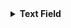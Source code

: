 <details>
  
  <summary><strong>Text Field</strong></summary>
<table>
  <thead>
    <tr>
      <th>Model</th>
      <th>Variant</th>
      <th>Prompt</th>
      <th>Output</th>
      <th>File Link</th>
    </tr>
  </thead>
  <tbody>
    <tr>
      <td><strong>openai/gpt-5</strong></td>
      <td>G1</td>
      <td>Insert a text field for “What color is an orange?”</td>
      <td>
        <details>
          <summary>View code</summary>
          <pre><code class="language-html">&lt;div class="toggle-container"&gt;
  &lt;label for="dark-mode-toggle" class="toggle-label"&gt;
    Dark Mode
    &lt;div class="toggle-switch"&gt;
      &lt;input type="checkbox" id="dark-mode-toggle" class="toggle-input"&gt;
      &lt;span class="toggle-slider"&gt;&lt;/span&gt;
    &lt;/div&gt;
  &lt;/label&gt;
  &lt;p class="helper-text"&gt;Switch between light and dark themes.&lt;/p&gt;
&lt;/div&gt;</code></pre>
        </details>
      </td>
      <td><a href="outputs/text-field/openai-gpt-5/g1.html">Open HTML</a></td>
    </tr>
    <tr>
      <td></td>
      <td>G2</td>
      <td>Text field: What color is an orange?</td>
      <td>
        <details>
          <summary>View code</summary>
          <pre><code class="language-html">&lt;!-- G2 output here --&gt;</code></pre>
        </details>
      </td>
      <td><a href="outputs/text-field/openai-gpt-5/g2.html">Open HTML</a></td>
    </tr>
    <tr>
      <td></td>
      <td>G3</td>
      <td>A text field labeled “What color is an orange?”?</td>
      <td>
        <details>
          <summary>View code</summary>
          <pre><code class="language-html">&lt;!-- G3 output here --&gt;</code></pre>
        </details>
      </td>
      <td><a href="outputs/text-field/openai-gpt-5/g3.html">Open HTML</a></td>
    </tr>
    <tr>
      <td></td>
      <td>G4</td>
      <td>"Build a text field and label for “What color is an orange?”</td>
      <td>
        <details>
          <summary>View code</summary>
          <pre><code class="language-html">&lt;!-- G4 output here --&gt;</code></pre>
        </details>
      </td>
      <td><a href="outputs/text-field/openai-gpt-5/g4.html">Open HTML</a></td>
    </tr>
    <tr>
      <td></td>
      <td>G5</td>
      <td>Accessible text field for “What color is an orange?</td>
      <td>
        <details>
          <summary>View code</summary>
          <pre><code class="language-html">&lt;!-- G5 output here --&gt;</code></pre>
        </details>
      </td>
      <td><a href="outputs/text-field/openai-gpt-5/g5.html">Open HTML</a></td>
    </tr>
    <tr>
      <td><strong>x-ai/grok-code-fast-1</strong></td>
      <td>G1</td>
      <td>Insert a text field for “What color is an orange?”</td>
      <td>
        <details>
          <summary>View code</summary>
          <pre><code class="language-html">&lt;!-- G1 output here --&gt;</code></pre>
        </details>
      </td>
      <td><a href="outputs/text-field/x-ai-grok-code-fast-1/g1.html">Open HTML</a></td>
    </tr>
    <tr>
      <td></td>
      <td>G2</td>
      <td>Text field: What color is an orange?</td>
      <td>
        <details>
          <summary>View code</summary>
          <pre><code class="language-html">&lt;!-- G2 output here --&gt;</code></pre>
        </details>
      </td>
      <td><a href="outputs/text-field/x-ai-grok-code-fast-1/g2.html">Open HTML</a></td>
    </tr>
    <tr>
      <td></td>
      <td>G3</td>
      <td>A text field labeled “What color is an orange?”?</td>
      <td>
        <details>
          <summary>View code</summary>
          <pre><code class="language-html">&lt;!-- G3 output here --&gt;</code></pre>
        </details>
      </td>
      <td><a href="outputs/text-field/x-ai-grok-code-fast-1/g3.html">Open HTML</a></td>
    </tr>
    <tr>
      <td></td>
      <td>G4</td>
      <td>"Build a text field and label for “What color is an orange?”</td>
      <td>
        <details>
          <summary>View code</summary>
          <pre><code class="language-html">&lt;!-- G4 output here --&gt;</code></pre>
        </details>
      </td>
      <td><a href="outputs/text-field/x-ai-grok-code-fast-1/g4.html">Open HTML</a></td>
    </tr>
    <tr>
      <td></td>
      <td>G5</td>
      <td>Accessible text field for “What color is an orange?</td>
      <td>
        <details>
          <summary>View code</summary>
          <pre><code class="language-html">&lt;!-- G5 output here --&gt;</code></pre>
        </details>
      </td>
      <td><a href="outputs/text-field/x-ai-grok-code-fast-1/g5.html">Open HTML</a></td>
    </tr>
    <tr>
      <td><strong>anthropic/claude-sonnet-4.5</strong></td>
      <td>G1</td>
      <td>Insert a text field for “What color is an orange?”</td>
      <td>
        <details>
          <summary>View code</summary>
          <pre><code class="language-html">&lt;!-- G1 output here --&gt;</code></pre>
        </details>
      </td>
      <td><a href="outputs/text-field/anthropic-claude-sonnet-4.5/g1.html">Open HTML</a></td>
    </tr>
    <tr>
      <td></td>
      <td>G2</td>
      <td>Text field: What color is an orange?</td>
      <td>
        <details>
          <summary>View code</summary>
          <pre><code class="language-html">&lt;!-- G2 output here --&gt;</code></pre>
        </details>
      </td>
      <td><a href="outputs/text-field/anthropic-claude-sonnet-4.5/g2.html">Open HTML</a></td>
    </tr>
    <tr>
      <td></td>
      <td>G3</td>
      <td>A text field labeled “What color is an orange?”?</td>
      <td>
        <details>
          <summary>View code</summary>
          <pre><code class="language-html">&lt;!-- G3 output here --&gt;</code></pre>
        </details>
      </td>
      <td><a href="outputs/text-field/anthropic-claude-sonnet-4.5/g3.html">Open HTML</a></td>
    </tr>
    <tr>
      <td></td>
      <td>G4</td>
      <td>"Build a text field and label for “What color is an orange?”</td>
      <td>
        <details>
          <summary>View code</summary>
          <pre><code class="language-html">&lt;!-- G4 output here --&gt;</code></pre>
        </details>
      </td>
      <td><a href="outputs/text-field/anthropic-claude-sonnet-4.5/g4.html">Open HTML</a></td>
    </tr>
    <tr>
      <td></td>
      <td>G5</td>
      <td>Accessible text field for “What color is an orange?</td>
      <td>
        <details>
          <summary>View code</summary>
          <pre><code class="language-html">&lt;!-- G5 output here --&gt;</code></pre>
        </details>
      </td>
      <td><a href="outputs/text-field/anthropic-claude-sonnet-4.5/g5.html">Open HTML</a></td>
    </tr>
    <tr>
      <td><strong>anthropic/claude-sonnet-4</strong></td>
      <td>G1</td>
      <td>Insert a text field for “What color is an orange?”</td>
      <td>
        <details>
          <summary>View code</summary>
          <pre><code class="language-html">&lt;!-- G1 output here --&gt;</code></pre>
        </details>
      </td>
      <td><a href="outputs/text-field/anthropic-claude-sonnet-4/g1.html">Open HTML</a></td>
    </tr>
    <tr>
      <td></td>
      <td>G2</td>
      <td>Text field: What color is an orange?</td>
      <td>
        <details>
          <summary>View code</summary>
          <pre><code class="language-html">&lt;!-- G2 output here --&gt;</code></pre>
        </details>
      </td>
      <td><a href="outputs/text-field/anthropic-claude-sonnet-4/g2.html">Open HTML</a></td>
    </tr>
    <tr>
      <td></td>
      <td>G3</td>
      <td>A text field labeled “What color is an orange?”?</td>
      <td>
        <details>
          <summary>View code</summary>
          <pre><code class="language-html">&lt;!-- G3 output here --&gt;</code></pre>
        </details>
      </td>
      <td><a href="outputs/text-field/anthropic-claude-sonnet-4/g3.html">Open HTML</a></td>
    </tr>
    <tr>
      <td></td>
      <td>G4</td>
      <td>"Build a text field and label for “What color is an orange?”</td>
      <td>
        <details>
          <summary>View code</summary>
          <pre><code class="language-html">&lt;!-- G4 output here --&gt;</code></pre>
        </details>
      </td>
      <td><a href="outputs/text-field/anthropic-claude-sonnet-4/g4.html">Open HTML</a></td>
    </tr>
    <tr>
      <td></td>
      <td>G5</td>
      <td>Accessible text field for “What color is an orange?</td>
      <td>
        <details>
          <summary>View code</summary>
          <pre><code class="language-html">&lt;!-- G5 output here --&gt;</code></pre>
        </details>
      </td>
      <td><a href="outputs/text-field/anthropic-claude-sonnet-4/g5.html">Open HTML</a></td>
    </tr>
    <tr>
      <td><strong>qwen/qwen3-coder-30b-a3b-instruct</strong></td>
      <td>G1</td>
      <td>Insert a text field for “What color is an orange?”</td>
      <td>
        <details>
          <summary>View code</summary>
          <pre><code class="language-html">&lt;!-- G1 output here --&gt;</code></pre>
        </details>
      </td>
      <td><a href="outputs/text-field/qwen-qwen3-coder-30b-a3b-instruct/g1.html">Open HTML</a></td>
    </tr>
    <tr>
      <td></td>
      <td>G2</td>
      <td>Text field: What color is an orange?</td>
      <td>
        <details>
          <summary>View code</summary>
          <pre><code class="language-html">&lt;!-- G2 output here --&gt;</code></pre>
        </details>
      </td>
      <td><a href="outputs/text-field/qwen-qwen3-coder-30b-a3b-instruct/g2.html">Open HTML</a></td>
    </tr>
    <tr>
      <td></td>
      <td>G3</td>
      <td>A text field labeled “What color is an orange?”?</td>
      <td>
        <details>
          <summary>View code</summary>
          <pre><code class="language-html">&lt;!-- G3 output here --&gt;</code></pre>
        </details>
      </td>
      <td><a href="outputs/text-field/qwen-qwen3-coder-30b-a3b-instruct/g3.html">Open HTML</a></td>
    </tr>
    <tr>
      <td></td>
      <td>G4</td>
      <td>"Build a text field and label for “What color is an orange?”</td>
      <td>
        <details>
          <summary>View code</summary>
          <pre><code class="language-html">&lt;!-- G4 output here --&gt;</code></pre>
        </details>
      </td>
      <td><a href="outputs/text-field/qwen-qwen3-coder-30b-a3b-instruct/g4.html">Open HTML</a></td>
    </tr>
    <tr>
      <td></td>
      <td>G5</td>
      <td>Accessible text field for “What color is an orange?</td>
      <td>
        <details>
          <summary>View code</summary>
          <pre><code class="language-html">&lt;!-- G5 output here --&gt;</code></pre>
        </details>
      </td>
      <td><a href="outputs/text-field/qwen-qwen3-coder-30b-a3b-instruct/g5.html">Open HTML</a></td>
    </tr>
    <tr>
      <td><strong>openai/gpt-oss-20b</strong></td>
      <td>G1</td>
      <td>Insert a text field for “What color is an orange?”</td>
      <td>
        <details>
          <summary>View code</summary>
          <pre><code class="language-html">&lt;!-- G1 output here --&gt;</code></pre>
        </details>
      </td>
      <td><a href="outputs/text-field/openai-gpt-oss-20b/g1.html">Open HTML</a></td>
    </tr>
    <tr>
      <td></td>
      <td>G2</td>
      <td>Text field: What color is an orange?</td>
      <td>
        <details>
          <summary>View code</summary>
          <pre><code class="language-html">&lt;!-- G2 output here --&gt;</code></pre>
        </details>
      </td>
      <td><a href="outputs/text-field/openai-gpt-oss-20b/g2.html">Open HTML</a></td>
    </tr>
    <tr>
      <td></td>
      <td>G3</td>
      <td>A text field labeled “What color is an orange?”?</td>
      <td>
        <details>
          <summary>View code</summary>
          <pre><code class="language-html">&lt;!-- G3 output here --&gt;</code></pre>
        </details>
      </td>
      <td><a href="outputs/text-field/openai-gpt-oss-20b/g3.html">Open HTML</a></td>
    </tr>
    <tr>
      <td></td>
      <td>G4</td>
      <td>"Build a text field and label for “What color is an orange?”</td>
      <td>
        <details>
          <summary>View code</summary>
          <pre><code class="language-html">&lt;!-- G4 output here --&gt;</code></pre>
        </details>
      </td>
      <td><a href="outputs/text-field/openai-gpt-oss-20b/g4.html">Open HTML</a></td>
    </tr>
    <tr>
      <td></td>
      <td>G5</td>
      <td>Accessible text field for “What color is an orange?</td>
      <td>
        <details>
          <summary>View code</summary>
          <pre><code class="language-html">&lt;!-- G5 output here --&gt;</code></pre>
        </details>
      </td>
      <td><a href="outputs/text-field/openai-gpt-oss-20b/g5.html">Open HTML</a></td>
    </tr>
    <tr>
      <td><strong>openai/gpt-4.1-mini</strong></td>
      <td>G1</td>
      <td>Insert a text field for “What color is an orange?”</td>
      <td>
        <details>
          <summary>View code</summary>
          <pre><code class="language-html">&lt;!-- G1 output here --&gt;</code></pre>
        </details>
      </td>
      <td><a href="outputs/text-field/openai-gpt-4.1-mini/g1.html">Open HTML</a></td>
    </tr>
    <tr>
      <td></td>
      <td>G2</td>
      <td>Text field: What color is an orange?</td>
      <td>
        <details>
          <summary>View code</summary>
          <pre><code class="language-html">&lt;!-- G2 output here --&gt;</code></pre>
        </details>
      </td>
      <td><a href="outputs/text-field/openai-gpt-4.1-mini/g2.html">Open HTML</a></td>
    </tr>
    <tr>
      <td></td>
      <td>G3</td>
      <td>A text field labeled “What color is an orange?”?</td>
      <td>
        <details>
          <summary>View code</summary>
          <pre><code class="language-html">&lt;!-- G3 output here --&gt;</code></pre>
        </details>
      </td>
      <td><a href="outputs/text-field/openai-gpt-4.1-mini/g3.html">Open HTML</a></td>
    </tr>
    <tr>
      <td></td>
      <td>G4</td>
      <td>"Build a text field and label for “What color is an orange?”</td>
      <td>
        <details>
          <summary>View code</summary>
          <pre><code class="language-html">&lt;!-- G4 output here --&gt;</code></pre>
        </details>
      </td>
      <td><a href="outputs/text-field/openai-gpt-4.1-mini/g4.html">Open HTML</a></td>
    </tr>
    <tr>
      <td></td>
      <td>G5</td>
      <td>Accessible text field for “What color is an orange?</td>
      <td>
        <details>
          <summary>View code</summary>
          <pre><code class="language-html">&lt;!-- G5 output here --&gt;</code></pre>
        </details>
      </td>
      <td><a href="outputs/text-field/openai-gpt-4.1-mini/g5.html">Open HTML</a></td>
    </tr>
    <tr>
      <td><strong>z-ai/glm-4.6</strong></td>
      <td>G1</td>
      <td>Insert a text field for “What color is an orange?”</td>
      <td>
        <details>
          <summary>View code</summary>
          <pre><code class="language-html">&lt;!-- G1 output here --&gt;</code></pre>
        </details>
      </td>
      <td><a href="outputs/text-field/z-ai-glm-4.6/g1.html">Open HTML</a></td>
    </tr>
    <tr>
      <td></td>
      <td>G2</td>
      <td>Text field: What color is an orange?</td>
      <td>
        <details>
          <summary>View code</summary>
          <pre><code class="language-html">&lt;!-- G2 output here --&gt;</code></pre>
        </details>
      </td>
      <td><a href="outputs/text-field/z-ai-glm-4.6/g2.html">Open HTML</a></td>
    </tr>
    <tr>
      <td></td>
      <td>G3</td>
      <td>A text field labeled “What color is an orange?”?</td>
      <td>
        <details>
          <summary>View code</summary>
          <pre><code class="language-html">&lt;!-- G3 output here --&gt;</code></pre>
        </details>
      </td>
      <td><a href="outputs/text-field/z-ai-glm-4.6/g3.html">Open HTML</a></td>
    </tr>
    <tr>
      <td></td>
      <td>G4</td>
      <td>"Build a text field and label for “What color is an orange?”</td>
      <td>
        <details>
          <summary>View code</summary>
          <pre><code class="language-html">&lt;!-- G4 output here --&gt;</code></pre>
        </details>
      </td>
      <td><a href="outputs/text-field/z-ai-glm-4.6/g4.html">Open HTML</a></td>
    </tr>
    <tr>
      <td></td>
      <td>G5</td>
      <td>Accessible text field for “What color is an orange?</td>
      <td>
        <details>
          <summary>View code</summary>
          <pre><code class="language-html">&lt;!-- G5 output here --&gt;</code></pre>
        </details>
      </td>
      <td><a href="outputs/text-field/z-ai-glm-4.6/g5.html">Open HTML</a></td>
    </tr>
    <tr>
      <td><strong>x-ai/grok-4-fast</strong></td>
      <td>G1</td>
      <td>Insert a text field for “What color is an orange?”</td>
      <td>
        <details>
          <summary>View code</summary>
          <pre><code class="language-html">&lt;!-- G1 output here --&gt;</code></pre>
        </details>
      </td>
      <td><a href="outputs/text-field/x-ai-grok-4-fast/g1.html">Open HTML</a></td>
    </tr>
    <tr>
      <td></td>
      <td>G2</td>
      <td>Text field: What color is an orange?</td>
      <td>
        <details>
          <summary>View code</summary>
          <pre><code class="language-html">&lt;!-- G2 output here --&gt;</code></pre>
        </details>
      </td>
      <td><a href="outputs/text-field/x-ai-grok-4-fast/g2.html">Open HTML</a></td>
    </tr>
    <tr>
      <td></td>
      <td>G3</td>
      <td>A text field labeled “What color is an orange?”?</td>
      <td>
        <details>
          <summary>View code</summary>
          <pre><code class="language-html">&lt;!-- G3 output here --&gt;</code></pre>
        </details>
      </td>
      <td><a href="outputs/text-field/x-ai-grok-4-fast/g3.html">Open HTML</a></td>
    </tr>
    <tr>
      <td></td>
      <td>G4</td>
      <td>"Build a text field and label for “What color is an orange?”</td>
      <td>
        <details>
          <summary>View code</summary>
          <pre><code class="language-html">&lt;!-- G4 output here --&gt;</code></pre>
        </details>
      </td>
      <td><a href="outputs/text-field/x-ai-grok-4-fast/g4.html">Open HTML</a></td>
    </tr>
    <tr>
      <td></td>
      <td>G5</td>
      <td>Accessible text field for “What color is an orange?</td>
      <td>
        <details>
          <summary>View code</summary>
          <pre><code class="language-html">&lt;!-- G5 output here --&gt;</code></pre>
        </details>
      </td>
      <td><a href="outputs/text-field/x-ai-grok-4-fast/g5.html">Open HTML</a></td>
    </tr>
    <tr>
      <td><strong>google/gemma-3-12b-it</strong></td>
      <td>G1</td>
      <td>Insert a text field for “What color is an orange?”</td>
      <td>
        <details>
          <summary>View code</summary>
          <pre><code class="language-html">&lt;!-- G1 output here --&gt;</code></pre>
        </details>
      </td>
      <td><a href="outputs/text-field/google-gemma-3-12b-it/g1.html">Open HTML</a></td>
    </tr>
    <tr>
      <td></td>
      <td>G2</td>
      <td>Text field: What color is an orange?</td>
      <td>
        <details>
          <summary>View code</summary>
          <pre><code class="language-html">&lt;!-- G2 output here --&gt;</code></pre>
        </details>
      </td>
      <td><a href="outputs/text-field/google-gemma-3-12b-it/g2.html">Open HTML</a></td>
    </tr>
    <tr>
      <td></td>
      <td>G3</td>
      <td>A text field labeled “What color is an orange?”?</td>
      <td>
        <details>
          <summary>View code</summary>
          <pre><code class="language-html">&lt;!-- G3 output here --&gt;</code></pre>
        </details>
      </td>
      <td><a href="outputs/text-field/google-gemma-3-12b-it/g3.html">Open HTML</a></td>
    </tr>
    <tr>
      <td></td>
      <td>G4</td>
      <td>"Build a text field and label for “What color is an orange?”</td>
      <td>
        <details>
          <summary>View code</summary>
          <pre><code class="language-html">&lt;!-- G4 output here --&gt;</code></pre>
        </details>
      </td>
      <td><a href="outputs/text-field/google-gemma-3-12b-it/g4.html">Open HTML</a></td>
    </tr>
    <tr>
      <td></td>
      <td>G5</td>
      <td>Accessible text field for “What color is an orange?</td>
      <td>
        <details>
          <summary>View code</summary>
          <pre><code class="language-html">&lt;!-- G5 output here --&gt;</code></pre>
        </details>
      </td>
      <td><a href="outputs/text-field/google-gemma-3-12b-it/g5.html">Open HTML</a></td>
    </tr>
    <tr>
      <td><strong>google/gemini-2.5-flash</strong></td>
      <td>G1</td>
      <td>Insert a text field for “What color is an orange?”</td>
      <td>
        <details>
          <summary>View code</summary>
          <pre><code class="language-html">&lt;!-- G1 output here --&gt;</code></pre>
        </details>
      </td>
      <td><a href="outputs/text-field/google-gemini-2.5-flash/g1.html">Open HTML</a></td>
    </tr>
    <tr>
      <td></td>
      <td>G2</td>
      <td>Text field: What color is an orange?</td>
      <td>
        <details>
          <summary>View code</summary>
          <pre><code class="language-html">&lt;!-- G2 output here --&gt;</code></pre>
        </details>
      </td>
      <td><a href="outputs/text-field/google-gemini-2.5-flash/g2.html">Open HTML</a></td>
    </tr>
    <tr>
      <td></td>
      <td>G3</td>
      <td>A text field labeled “What color is an orange?”?</td>
      <td>
        <details>
          <summary>View code</summary>
          <pre><code class="language-html">&lt;!-- G3 output here --&gt;</code></pre>
        </details>
      </td>
      <td><a href="outputs/text-field/google-gemini-2.5-flash/g3.html">Open HTML</a></td>
    </tr>
    <tr>
      <td></td>
      <td>G4</td>
      <td>"Build a text field and label for “What color is an orange?”</td>
      <td>
        <details>
          <summary>View code</summary>
          <pre><code class="language-html">&lt;!-- G4 output here --&gt;</code></pre>
        </details>
      </td>
      <td><a href="outputs/text-field/google-gemini-2.5-flash/g4.html">Open HTML</a></td>
    </tr>
    <tr>
      <td></td>
      <td>G5</td>
      <td>Accessible text field for “What color is an orange?</td>
      <td>
        <details>
          <summary>View code</summary>
          <pre><code class="language-html">&lt;!-- G5 output here --&gt;</code></pre>
        </details>
      </td>
      <td><a href="outputs/text-field/google-gemini-2.5-flash/g5.html">Open HTML</a></td>
    </tr>
    <tr>
      <td><strong>google/gemini-2.5-pro</strong></td>
      <td>G1</td>
      <td>Insert a text field for “What color is an orange?”</td>
      <td>
        <details>
          <summary>View code</summary>
          <pre><code class="language-html">&lt;!-- G1 output here --&gt;</code></pre>
        </details>
      </td>
      <td><a href="outputs/text-field/google-gemini-2.5-pro/g1.html">Open HTML</a></td>
    </tr>
    <tr>
      <td></td>
      <td>G2</td>
      <td>Text field: What color is an orange?</td>
      <td>
        <details>
          <summary>View code</summary>
          <pre><code class="language-html">&lt;!-- G2 output here --&gt;</code></pre>
        </details>
      </td>
      <td><a href="outputs/text-field/google-gemini-2.5-pro/g2.html">Open HTML</a></td>
    </tr>
    <tr>
      <td></td>
      <td>G3</td>
      <td>A text field labeled “What color is an orange?”?</td>
      <td>
        <details>
          <summary>View code</summary>
          <pre><code class="language-html">&lt;!-- G3 output here --&gt;</code></pre>
        </details>
      </td>
      <td><a href="outputs/text-field/google-gemini-2.5-pro/g3.html">Open HTML</a></td>
    </tr>
    <tr>
      <td></td>
      <td>G4</td>
      <td>"Build a text field and label for “What color is an orange?”</td>
      <td>
        <details>
          <summary>View code</summary>
          <pre><code class="language-html">&lt;!-- G4 output here --&gt;</code></pre>
        </details>
      </td>
      <td><a href="outputs/text-field/google-gemini-2.5-pro/g4.html">Open HTML</a></td>
    </tr>
    <tr>
      <td></td>
      <td>G5</td>
      <td>Accessible text field for “What color is an orange?</td>
      <td>
        <details>
          <summary>View code</summary>
          <pre><code class="language-html">&lt;!-- G5 output here --&gt;</code></pre>
        </details>
      </td>
      <td><a href="outputs/text-field/google-gemini-2.5-pro/g5.html">Open HTML</a></td>
    </tr>
    <tr>
      <td><strong>openai/gpt-5-codex</strong></td>
      <td>G1</td>
      <td>Insert a text field for “What color is an orange?”</td>
      <td>
        <details>
          <summary>View code</summary>
          <pre><code class="language-html">&lt;!-- G1 output here --&gt;</code></pre>
        </details>
      </td>
      <td><a href="outputs/text-field/openai-gpt-5-codex/g1.html">Open HTML</a></td>
    </tr>
    <tr>
      <td></td>
      <td>G2</td>
      <td>Text field: What color is an orange?</td>
      <td>
        <details>
          <summary>View code</summary>
          <pre><code class="language-html">&lt;!-- G2 output here --&gt;</code></pre>
        </details>
      </td>
      <td><a href="outputs/text-field/openai-gpt-5-codex/g2.html">Open HTML</a></td>
    </tr>
    <tr>
      <td></td>
      <td>G3</td>
      <td>A text field labeled “What color is an orange?”?</td>
      <td>
        <details>
          <summary>View code</summary>
          <pre><code class="language-html">&lt;!-- G3 output here --&gt;</code></pre>
        </details>
      </td>
      <td><a href="outputs/text-field/openai-gpt-5-codex/g3.html">Open HTML</a></td>
    </tr>
    <tr>
      <td></td>
      <td>G4</td>
      <td>"Build a text field and label for “What color is an orange?”</td>
      <td>
        <details>
          <summary>View code</summary>
          <pre><code class="language-html">&lt;!-- G4 output here --&gt;</code></pre>
        </details>
      </td>
      <td><a href="outputs/text-field/openai-gpt-5-codex/g4.html">Open HTML</a></td>
    </tr>
    <tr>
      <td></td>
      <td>G5</td>
      <td>Accessible text field for “What color is an orange?</td>
      <td>
        <details>
          <summary>View code</summary>
          <pre><code class="language-html">&lt;!-- G5 output here --&gt;</code></pre>
        </details>
      </td>
      <td><a href="outputs/text-field/openai-gpt-5-codex/g5.html">Open HTML</a></td>
    </tr>
    <tr>
      <td><strong>qwen/qwen3-coder</strong></td>
      <td>G1</td>
      <td>Insert a text field for “What color is an orange?”</td>
      <td>
        <details>
          <summary>View code</summary>
          <pre><code class="language-html">&lt;!-- G1 output here --&gt;</code></pre>
        </details>
      </td>
      <td><a href="outputs/text-field/qwen-qwen3-coder/g1.html">Open HTML</a></td>
    </tr>
    <tr>
      <td></td>
      <td>G2</td>
      <td>Text field: What color is an orange?</td>
      <td>
        <details>
          <summary>View code</summary>
          <pre><code class="language-html">&lt;!-- G2 output here --&gt;</code></pre>
        </details>
      </td>
      <td><a href="outputs/text-field/qwen-qwen3-coder/g2.html">Open HTML</a></td>
    </tr>
    <tr>
      <td></td>
      <td>G3</td>
      <td>A text field labeled “What color is an orange?”?</td>
      <td>
        <details>
          <summary>View code</summary>
          <pre><code class="language-html">&lt;!-- G3 output here --&gt;</code></pre>
        </details>
      </td>
      <td><a href="outputs/text-field/qwen-qwen3-coder/g3.html">Open HTML</a></td>
    </tr>
    <tr>
      <td></td>
      <td>G4</td>
      <td>"Build a text field and label for “What color is an orange?”</td>
      <td>
        <details>
          <summary>View code</summary>
          <pre><code class="language-html">&lt;!-- G4 output here --&gt;</code></pre>
        </details>
      </td>
      <td><a href="outputs/text-field/qwen-qwen3-coder/g4.html">Open HTML</a></td>
    </tr>
    <tr>
      <td></td>
      <td>G5</td>
      <td>Accessible text field for “What color is an orange?</td>
      <td>
        <details>
          <summary>View code</summary>
          <pre><code class="language-html">&lt;!-- G5 output here --&gt;</code></pre>
        </details>
      </td>
      <td><a href="outputs/text-field/qwen-qwen3-coder/g5.html">Open HTML</a></td>
    </tr>
    <tr>
      <td><strong>z-ai/glm-4.5-air</strong></td>
      <td>G1</td>
      <td>Insert a text field for “What color is an orange?”</td>
      <td>
        <details>
          <summary>View code</summary>
          <pre><code class="language-html">&lt;!-- G1 output here --&gt;</code></pre>
        </details>
      </td>
      <td><a href="outputs/text-field/z-ai-glm-4.5-air/g1.html">Open HTML</a></td>
    </tr>
    <tr>
      <td></td>
      <td>G2</td>
      <td>Text field: What color is an orange?</td>
      <td>
        <details>
          <summary>View code</summary>
          <pre><code class="language-html">&lt;!-- G2 output here --&gt;</code></pre>
        </details>
      </td>
      <td><a href="outputs/text-field/z-ai-glm-4.5-air/g2.html">Open HTML</a></td>
    </tr>
    <tr>
      <td></td>
      <td>G3</td>
      <td>A text field labeled “What color is an orange?”?</td>
      <td>
        <details>
          <summary>View code</summary>
          <pre><code class="language-html">&lt;!-- G3 output here --&gt;</code></pre>
        </details>
      </td>
      <td><a href="outputs/text-field/z-ai-glm-4.5-air/g3.html">Open HTML</a></td>
    </tr>
    <tr>
      <td></td>
      <td>G4</td>
      <td>"Build a text field and label for “What color is an orange?”</td>
      <td>
        <details>
          <summary>View code</summary>
          <pre><code class="language-html">&lt;!-- G4 output here --&gt;</code></pre>
        </details>
      </td>
      <td><a href="outputs/text-field/z-ai-glm-4.5-air/g4.html">Open HTML</a></td>
    </tr>
    <tr>
      <td></td>
      <td>G5</td>
      <td>Accessible text field for “What color is an orange?</td>
      <td>
        <details>
          <summary>View code</summary>
          <pre><code class="language-html">&lt;!-- G5 output here --&gt;</code></pre>
        </details>
      </td>
      <td><a href="outputs/text-field/z-ai-glm-4.5-air/g5.html">Open HTML</a></td>
    </tr>
    <tr>
      <td><strong>deepseek/deepseek-chat-v3.1</strong></td>
      <td>G1</td>
      <td>Insert a text field for “What color is an orange?”</td>
      <td>
        <details>
          <summary>View code</summary>
          <pre><code class="language-html">&lt;!-- G1 output here --&gt;</code></pre>
        </details>
      </td>
      <td><a href="outputs/text-field/deepseek-deepseek-chat-v3.1/g1.html">Open HTML</a></td>
    </tr>
    <tr>
      <td></td>
      <td>G2</td>
      <td>Text field: What color is an orange?</td>
      <td>
        <details>
          <summary>View code</summary>
          <pre><code class="language-html">&lt;!-- G2 output here --&gt;</code></pre>
        </details>
      </td>
      <td><a href="outputs/text-field/deepseek-deepseek-chat-v3.1/g2.html">Open HTML</a></td>
    </tr>
    <tr>
      <td></td>
      <td>G3</td>
      <td>A text field labeled “What color is an orange?”?</td>
      <td>
        <details>
          <summary>View code</summary>
          <pre><code class="language-html">&lt;!-- G3 output here --&gt;</code></pre>
        </details>
      </td>
      <td><a href="outputs/text-field/deepseek-deepseek-chat-v3.1/g3.html">Open HTML</a></td>
    </tr>
    <tr>
      <td></td>
      <td>G4</td>
      <td>"Build a text field and label for “What color is an orange?”</td>
      <td>
        <details>
          <summary>View code</summary>
          <pre><code class="language-html">&lt;!-- G4 output here --&gt;</code></pre>
        </details>
      </td>
      <td><a href="outputs/text-field/deepseek-deepseek-chat-v3.1/g4.html">Open HTML</a></td>
    </tr>
    <tr>
      <td></td>
      <td>G5</td>
      <td>Accessible text field for “What color is an orange?</td>
      <td>
        <details>
          <summary>View code</summary>
          <pre><code class="language-html">&lt;!-- G5 output here --&gt;</code></pre>
        </details>
      </td>
      <td><a href="outputs/text-field/deepseek-deepseek-chat-v3.1/g5.html">Open HTML</a></td>
    </tr>
    <tr>
      <td><strong>qwen/qwen3-vl-235b-a22b-instruct</strong></td>
      <td>G1</td>
      <td>Insert a text field for “What color is an orange?”</td>
      <td>
        <details>
          <summary>View code</summary>
          <pre><code class="language-html">&lt;!-- G1 output here --&gt;</code></pre>
        </details>
      </td>
      <td><a href="outputs/text-field/qwen-qwen3-vl-235b-a22b-instruct/g1.html">Open HTML</a></td>
    </tr>
    <tr>
      <td></td>
      <td>G2</td>
      <td>Text field: What color is an orange?</td>
      <td>
        <details>
          <summary>View code</summary>
          <pre><code class="language-html">&lt;!-- G2 output here --&gt;</code></pre>
        </details>
      </td>
      <td><a href="outputs/text-field/qwen-qwen3-vl-235b-a22b-instruct/g2.html">Open HTML</a></td>
    </tr>
    <tr>
      <td></td>
      <td>G3</td>
      <td>A text field labeled “What color is an orange?”?</td>
      <td>
        <details>
          <summary>View code</summary>
          <pre><code class="language-html">&lt;!-- G3 output here --&gt;</code></pre>
        </details>
      </td>
      <td><a href="outputs/text-field/qwen-qwen3-vl-235b-a22b-instruct/g3.html">Open HTML</a></td>
    </tr>
    <tr>
      <td></td>
      <td>G4</td>
      <td>"Build a text field and label for “What color is an orange?”</td>
      <td>
        <details>
          <summary>View code</summary>
          <pre><code class="language-html">&lt;!-- G4 output here --&gt;</code></pre>
        </details>
      </td>
      <td><a href="outputs/text-field/qwen-qwen3-vl-235b-a22b-instruct/g4.html">Open HTML</a></td>
    </tr>
    <tr>
      <td></td>
      <td>G5</td>
      <td>Accessible text field for “What color is an orange?</td>
      <td>
        <details>
          <summary>View code</summary>
          <pre><code class="language-html">&lt;!-- G5 output here --&gt;</code></pre>
        </details>
      </td>
      <td><a href="outputs/text-field/qwen-qwen3-vl-235b-a22b-instruct/g5.html">Open HTML</a></td>
    </tr>
    <tr>
      <td><strong>anthropic/claude-3.7-sonnet</strong></td>
      <td>G1</td>
      <td>Insert a text field for “What color is an orange?”</td>
      <td>
        <details>
          <summary>View code</summary>
          <pre><code class="language-html">&lt;!-- G1 output here --&gt;</code></pre>
        </details>
      </td>
      <td><a href="outputs/text-field/anthropic-claude-3.7-sonnet/g1.html">Open HTML</a></td>
    </tr>
    <tr>
      <td></td>
      <td>G2</td>
      <td>Text field: What color is an orange?</td>
      <td>
        <details>
          <summary>View code</summary>
          <pre><code class="language-html">&lt;!-- G2 output here --&gt;</code></pre>
        </details>
      </td>
      <td><a href="outputs/text-field/anthropic-claude-3.7-sonnet/g2.html">Open HTML</a></td>
    </tr>
    <tr>
      <td></td>
      <td>G3</td>
      <td>A text field labeled “What color is an orange?”?</td>
      <td>
        <details>
          <summary>View code</summary>
          <pre><code class="language-html">&lt;!-- G3 output here --&gt;</code></pre>
        </details>
      </td>
      <td><a href="outputs/text-field/anthropic-claude-3.7-sonnet/g3.html">Open HTML</a></td>
    </tr>
    <tr>
      <td></td>
      <td>G4</td>
      <td>"Build a text field and label for “What color is an orange?”</td>
      <td>
        <details>
          <summary>View code</summary>
          <pre><code class="language-html">&lt;!-- G4 output here --&gt;</code></pre>
        </details>
      </td>
      <td><a href="outputs/text-field/anthropic-claude-3.7-sonnet/g4.html">Open HTML</a></td>
    </tr>
    <tr>
      <td></td>
      <td>G5</td>
      <td>Accessible text field for “What color is an orange?</td>
      <td>
        <details>
          <summary>View code</summary>
          <pre><code class="language-html">&lt;!-- G5 output here --&gt;</code></pre>
        </details>
      </td>
      <td><a href="outputs/text-field/anthropic-claude-3.7-sonnet/g5.html">Open HTML</a></td>
    </tr>
    <tr>
      <td><strong>x-ai/grok-4</strong></td>
      <td>G1</td>
      <td>Insert a text field for “What color is an orange?”</td>
      <td>
        <details>
          <summary>View code</summary>
          <pre><code class="language-html">&lt;!-- G1 output here --&gt;</code></pre>
        </details>
      </td>
      <td><a href="outputs/text-field/x-ai-grok-4/g1.html">Open HTML</a></td>
    </tr>
    <tr>
      <td></td>
      <td>G2</td>
      <td>Text field: What color is an orange?</td>
      <td>
        <details>
          <summary>View code</summary>
          <pre><code class="language-html">&lt;!-- G2 output here --&gt;</code></pre>
        </details>
      </td>
      <td><a href="outputs/text-field/x-ai-grok-4/g2.html">Open HTML</a></td>
    </tr>
    <tr>
      <td></td>
      <td>G3</td>
      <td>A text field labeled “What color is an orange?”?</td>
      <td>
        <details>
          <summary>View code</summary>
          <pre><code class="language-html">&lt;!-- G3 output here --&gt;</code></pre>
        </details>
      </td>
      <td><a href="outputs/text-field/x-ai-grok-4/g3.html">Open HTML</a></td>
    </tr>
    <tr>
      <td></td>
      <td>G4</td>
      <td>"Build a text field and label for “What color is an orange?”</td>
      <td>
        <details>
          <summary>View code</summary>
          <pre><code class="language-html">&lt;!-- G4 output here --&gt;</code></pre>
        </details>
      </td>
      <td><a href="outputs/text-field/x-ai-grok-4/g4.html">Open HTML</a></td>
    </tr>
    <tr>
      <td></td>
      <td>G5</td>
      <td>Accessible text field for “What color is an orange?</td>
      <td>
        <details>
          <summary>View code</summary>
          <pre><code class="language-html">&lt;!-- G5 output here --&gt;</code></pre>
        </details>
      </td>
      <td><a href="outputs/text-field/x-ai-grok-4/g5.html">Open HTML</a></td>
    </tr>
    <tr>
      <td><strong>openai/gpt-5-mini</strong></td>
      <td>G1</td>
      <td>Insert a text field for “What color is an orange?”</td>
      <td>
        <details>
          <summary>View code</summary>
          <pre><code class="language-html">&lt;!-- G1 output here --&gt;</code></pre>
        </details>
      </td>
      <td><a href="outputs/text-field/openai-gpt-5-mini/g1.html">Open HTML</a></td>
    </tr>
    <tr>
      <td></td>
      <td>G2</td>
      <td>Text field: What color is an orange?</td>
      <td>
        <details>
          <summary>View code</summary>
          <pre><code class="language-html">&lt;!-- G2 output here --&gt;</code></pre>
        </details>
      </td>
      <td><a href="outputs/text-field/openai-gpt-5-mini/g2.html">Open HTML</a></td>
    </tr>
    <tr>
      <td></td>
      <td>G3</td>
      <td>A text field labeled “What color is an orange?”?</td>
      <td>
        <details>
          <summary>View code</summary>
          <pre><code class="language-html">&lt;!-- G3 output here --&gt;</code></pre>
        </details>
      </td>
      <td><a href="outputs/text-field/openai-gpt-5-mini/g3.html">Open HTML</a></td>
    </tr>
    <tr>
      <td></td>
      <td>G4</td>
      <td>"Build a text field and label for “What color is an orange?”</td>
      <td>
        <details>
          <summary>View code</summary>
          <pre><code class="language-html">&lt;!-- G4 output here --&gt;</code></pre>
        </details>
      </td>
      <td><a href="outputs/text-field/openai-gpt-5-mini/g4.html">Open HTML</a></td>
    </tr>
    <tr>
      <td></td>
      <td>G5</td>
      <td>Accessible text field for “What color is an orange?</td>
      <td>
        <details>
          <summary>View code</summary>
          <pre><code class="language-html">&lt;!-- G5 output here --&gt;</code></pre>
        </details>
      </td>
      <td><a href="outputs/text-field/openai-gpt-5-mini/g5.html">Open HTML</a></td>
    </tr>
    <tr>
      <td>test </td>
      <td>G1</td>
      <td>test</td>
      <td>
        <details>
          <summary>View code</summary>
          <pre><code class="language-html">&lt;!-- G1 output here --&gt;</code></pre>
        </details>
      </td>
      <td><a href="outputs/text-field/openai-gpt-5/g5.html">Open HTML</a></td>
    </tr>
  </tbody>
</table>
  
</details>